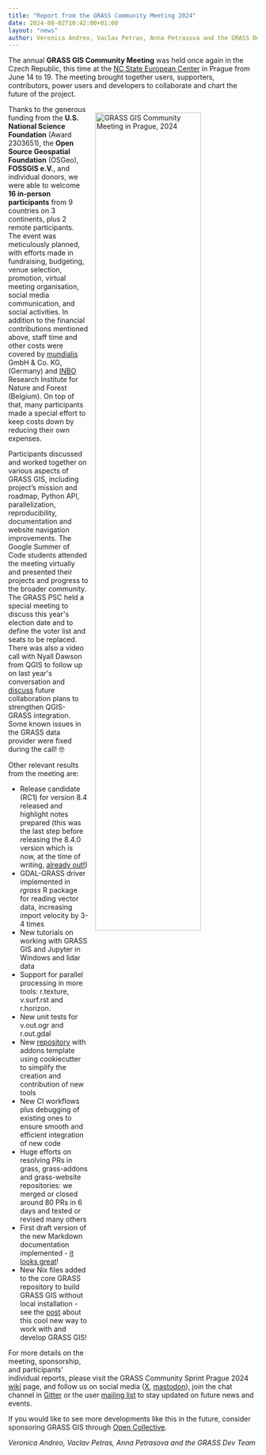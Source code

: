 ```yaml
---
title: "Report from the GRASS Community Meeting 2024"
date: 2024-08-02T10:42:00+01:00
layout: "news"
author: Veronica Andreo, Vaclav Petras, Anna Petrasova and the GRASS Dev Team
---
```


The annual **GRASS GIS Community Meeting** was held once again in the Czech Republic, this time at the [NC State European Center](https://prague.ncsu.edu/about/) in Prague from June 14 to 19. The meeting brought together users, supporters, contributors, power users and developers to collaborate and chart the future of the project.

<a href="/images/news/2024_community_meeting_collage.png">
  <img src="/images/news/2024_community_meeting_collage.png"
   alt="GRASS GIS Community Meeting in Prague, 2024"
   title="GRASS GIS Community Meeting in Prague, 2024"
   width="65%" style="float:right;padding-left:15px;padding-top:15px">
</a>

Thanks to the generous funding from the **U.S. National Science Foundation** (Award 2303651), the **Open Source Geospatial Foundation** (OSGeo), **FOSSGIS e.V.**, and individual donors, we were able to welcome **16 in-person participants** from 9 countries on 3 continents, plus 2 remote participants. The event was meticulously planned, with efforts made in fundraising, budgeting, venue selection, promotion, virtual meeting organisation, social media communication, and social activities. In addition to the financial contributions mentioned above, staff time and other costs were covered by [mundialis](https://www.mundialis.de/en/) GmbH & Co. KG, (Germany) and [INBO](https://www.vlaanderen.be/inbo/home/) Research Institute for Nature and Forest (Belgium). On top of that, many participants made a special effort to keep costs down by reducing their own expenses.

Participants discussed and worked together on various aspects of GRASS GIS, including project’s mission and roadmap, Python API, parallelization, reproducibility, documentation and website navigation improvements. The Google Summer of Code students attended the meeting virtually and presented their projects and progress to the broader community. The GRASS PSC held a special meeting to discuss this year's election date and to define the voter list and seats to be replaced. There was also a video call with Nyall Dawson from QGIS to follow up on last year's conversation and [discuss](https://github.com/OSGeo/grass/discussions/3898) future collaboration plans to strengthen QGIS-GRASS integration. Some known issues in the GRASS data provider were fixed during the call! 🤓

Other relevant results from the meeting are:

* Release candidate (RC1) for version 8.4 released and highlight notes prepared (this was the last step before releasing the 8.4.0 version which is now, at the time of writing, [already out!](https://grass.osgeo.org/news/2024_07_27_grass_gis_8_4_0_released/))  
* GDAL-GRASS driver implemented in *rgrass* R package for reading vector data, increasing import velocity by 3-4 times  
* New tutorials on working with GRASS GIS and Jupyter in Windows and lidar data  
* Support for parallel processing in more tools: r.texture, v.surf.rst and r.horizon.  
* New unit tests for v.out.ogr and r.out.gdal  
* New [repository](https://github.com/OSGeo/grass-addon-cookiecutter) with addons template using cookiecutter to simplify the creation and contribution of new tools  
* New CI workflows plus debugging of existing ones to ensure smooth and efficient integration of new code  
* Huge efforts on resolving PRs in grass, grass-addons and grass-website repositories: we merged or closed around 80 PRs in 6 days and tested or revised many others  
* First draft version of the new Markdown documentation implemented - [it looks great](https://github.com/OSGeo/grass/pull/3849)!  
* New Nix files added to the core GRASS repository to build GRASS GIS without local installation - see the [post](https://grass.osgeo.org/news/2024_06_07_nix_environment_and_package_added/) about this cool new way to work with and develop GRASS GIS!
   
For more details on the meeting, sponsorship, and participants’ individual reports, please visit the GRASS Community Sprint Prague 2024 [wiki](https://grasswiki.osgeo.org/wiki/Talk:GRASS\_Community\_Meeting\_Prague\_2024) page, and follow us on social media ([X](https://twitter.com/grassgis), [mastodon](https://fosstodon.org/@grassgis)), join the chat channel in [Gitter](https://gitter.im/grassgis/community) or the user [mailing list](https://lists.osgeo.org/mailman/listinfo/grass-user) to stay updated on future news and events. 

If you would like to see more developments like this in the future, consider sponsoring GRASS GIS through [Open Collective](https://opencollective.com/osgeo/projects/grass/contribute).


_Veronica Andreo, Vaclav Petras, Anna Petrasova and the GRASS Dev Team_